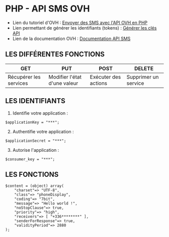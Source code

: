 # PHP - API SMS OVH
* Lien du tutoriel d'OVH : [Envoyer des SMS avec l'API OVH en PHP](https://www.ovh.com/fr/g1639.envoyer_des_sms_avec_lapi_ovh_en_php)
* Lien permettant de générer les identifiants (tokens) : [Générer les clés API](https://api.ovh.com/createToken/index.cgi?GET=/sms&GET=/sms/%2a&PUT=/sms/%2a&DELETE=/sms/%2a&POST=/sms/%2a)
* Lien de la documentation OVH : [Documentation API SMS](https://docs.ovh.com/display/public/CRSMSFAX/API+SMS)
## LES DIFFÉRENTES FONCTIONS
| GET                    | PUT                          | POST                 | DELETE               |
|------------------------|------------------------------|----------------------|----------------------|
| Récupérer les services | Modifier l'état d'une valeur | Exécuter des actions | Supprimer un service |
## LES IDENTIFIANTS
1. Identifie votre application :
```
$applicationKey = "***";
```
2. Authentifie votre application :
```
$applicationSecret = "***";
```
3. Autorise l'application :
```
$consumer_key = "***";
```
## LES FONCTIONS
```
$content = (object) array(
	"charset"=> "UTF-8",
	"class"=> "phoneDisplay",
	"coding"=> "7bit",
	"message"=> "Hello world !",
	"noStopClause"=> true,
	"priority"=> "high",
	"receivers"=> [ "+336********" ],
	"senderForResponse"=> true,
	"validityPeriod"=> 2880
);
```

